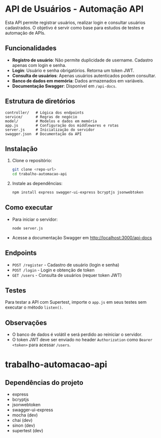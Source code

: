 # API de Usuários - Automação API

Esta API permite registrar usuários, realizar login e consultar usuários cadastrados. O objetivo é servir como base para estudos de testes e automação de APIs.

## Funcionalidades
- **Registro de usuário**: Não permite duplicidade de username. Cadastro apenas com login e senha.
- **Login**: Usuário e senha obrigatórios. Retorna um token JWT.
- **Consulta de usuários**: Apenas usuários autenticados podem consultar.
- **Banco de dados em memória**: Dados armazenados em variáveis.
- **Documentação Swagger**: Disponível em `/api-docs`.

## Estrutura de diretórios
```
controller/   # Lógica dos endpoints
service/      # Regras de negócio
model/        # Modelos e dados em memória
app.js        # Configuração dos middlewares e rotas
server.js     # Inicialização do servidor
swagger.json  # Documentação da API
```

## Instalação

1. Clone o repositório:
   ```bash
   git clone <repo-url>
   cd trabalho-automacao-api
   ```
2. Instale as dependências:
   ```bash
   npm install express swagger-ui-express bcryptjs jsonwebtoken
   ```

## Como executar

- Para iniciar o servidor:
  ```bash
  node server.js
  ```
- Acesse a documentação Swagger em [http://localhost:3000/api-docs](http://localhost:3000/api-docs)

## Endpoints

- `POST /register` - Cadastro de usuário (login e senha)
- `POST /login` - Login e obtenção de token
- `GET /users` - Consulta de usuários (requer token JWT)

## Testes

Para testar a API com Supertest, importe o `app.js` em seus testes sem executar o método `listen()`.

## Observações
- O banco de dados é volátil e será perdido ao reiniciar o servidor.
- O token JWT deve ser enviado no header `Authorization` como `Bearer <token>` para acessar `/users`.
# trabalho-automacao-api

## Dependências do projeto

- express
- bcryptjs
- jsonwebtoken
- swagger-ui-express
- mocha (dev)
- chai (dev)
- sinon (dev)
- supertest (dev)
